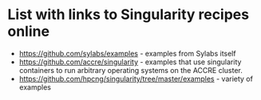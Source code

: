 # List with links to Singularity recipes online

- https://github.com/sylabs/examples - examples from Sylabs itself
- https://github.com/accre/singularity - examples that use singularity containers to run arbitrary operating systems on the ACCRE cluster.
- https://github.com/hpcng/singularity/tree/master/examples - variety of examples